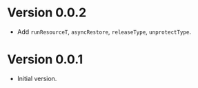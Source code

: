 # Version 0.0.2

* Add `runResourceT`, `asyncRestore`, `releaseType`, `unprotectType`.


# Version 0.0.1

* Initial version.

